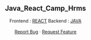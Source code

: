 <p align="center">
  <h2 align="center">Java_React_Camp_Hrms</h2>
  <p align="center">
    Frontend : <a href="https://github.com/kenanyasinsarigul/Java_React_Camp_Hrms/tree/main/Frontend">REACT</a>
    Backend : <a href="https://github.com/kenanyasinsarigul/Java_React_Camp_Hrms/tree/main/Backend">JAVA</a>
    <br />
    <br />
    <a href="https://github.com/kenanyasinsarigul/Java_React_Camp_Hrms/issues">Report Bug</a>
    ·
    <a href="https://github.com/kenanyasinsarigul/Java_React_Camp_Hrms/issues">Request Feature</a>
  </p>
</p>
